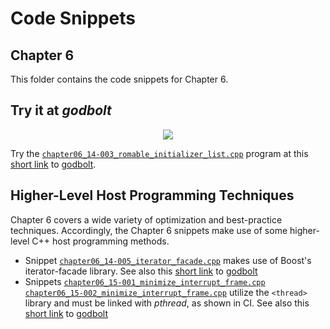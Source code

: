 # Code Snippets
## Chapter 6

This folder contains the code snippets for Chapter 6.

## Try it at _godbolt_

<p align="center">
    <a href="https://godbolt.org/z/9Wejhs9xT" alt="godbolt">
        <img src="https://img.shields.io/badge/try%20it%20on-godbolt-green" /></a>
</p>

Try the [`chapter06_14-003_romable_initializer_list.cpp`](./chapter06_14-003_romable_initializer_list.cpp)
program at this
[short link](https://godbolt.org/z/9Wejhs9xT) to [godbolt](https://godbolt.org/).

## Higher-Level Host Programming Techniques

Chapter 6 covers a wide variety of optimization and best-practice techniques.
Accordingly, the Chapter 6 snippets make use of some higher-level C++ host programming methods.

  - Snippet [`chapter06_14-005_iterator_facade.cpp`](./chapter06_14-005_iterator_facade.cpp) makes use of Boost's iterator-facade library. See also this [short link](https://godbolt.org/z/PndaEn9de) to [godbolt](https://godbolt.org/)
  - Snippets [`chapter06_15-001_minimize_interrupt_frame.cpp`](./chapter06_15-001_minimize_interrupt_frame.cpp) [`chapter06_15-002_minimize_interrupt_frame.cpp`](./chapter06_15-002_minimize_interrupt_frame.cpp) utilize the `<thread>` library and must be linked with _pthread_, as shown in CI. See also this [short link](https://godbolt.org/z/8TGE7zqPY) to [godbolt](https://godbolt.org/)
